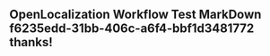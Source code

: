<properties
ms.topic="hero-topic"
ms.test1="hero-topic"
ms.test2="test"/>


## OpenLocalization Workflow Test MarkDown f6235edd-31bb-406c-a6f4-bbf1d3481772 thanks!



<!--HONumber=Jul16_HO2-->


